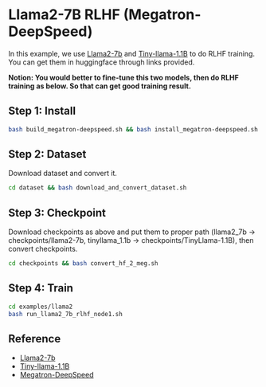# Llama2-7B RLHF (Megatron-DeepSpeed)

In this example, we use [Llama2-7b](https://huggingface.co/meta-llama/Llama-2-7b) and
[Tiny-llama-1.1B](https://huggingface.co/TinyLlama/TinyLlama-1.1B-intermediate-step-240k-503b) to do RLHF training. You
can get them in huggingface through links provided.

**Notion: You would better to fine-tune this two models, then do RLHF training as below. So that can get good training result.**

## Step 1: Install

```sh
bash build_megatron-deepspeed.sh && bash install_megatron-deepspeed.sh
```

## Step 2: Dataset

Download dataset and convert it.

```sh
cd dataset && bash download_and_convert_dataset.sh
```

## Step 3: Checkpoint

Download checkpoints as above and put them to proper path (llama2_7b -> checkpoints/llama2-7b,  tinyllama_1.1b ->
checkpoints/TinyLlama-1.1B), then convert checkpoints.

```sh
cd checkpoints && bash convert_hf_2_meg.sh
```

## Step 4: Train

```sh
cd examples/llama2
bash run_llama2_7b_rlhf_node1.sh
```

## Reference

- [Llama2-7b](https://huggingface.co/meta-llama/Llama-2-7b)
- [Tiny-llama-1.1B](https://huggingface.co/TinyLlama/TinyLlama-1.1B-intermediate-step-240k-503b)
- [Megatron-DeepSpeed](https://github.com/microsoft/Megatron-DeepSpeed)

